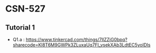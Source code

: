 # CSN-527

## Tutorial 1

- Q1.a : https://www.tinkercad.com/things/7llZZjG0bpq?sharecode=Kl8T6M9GWPk3ZLuxaUq7FI_vsekXAb3LdtEC5yoIDls 

